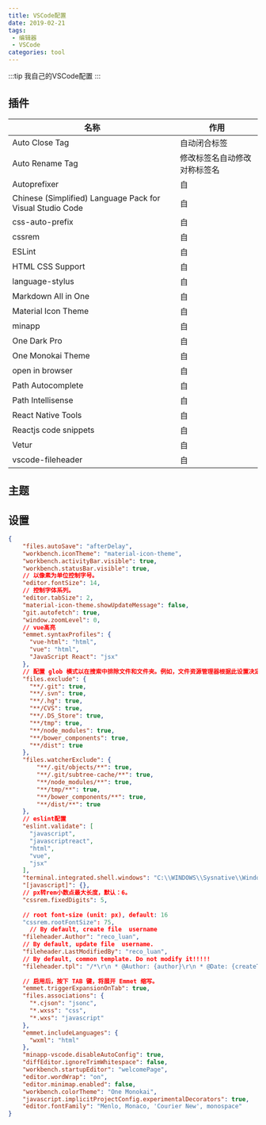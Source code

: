 ```yaml
---
title: VSCode配置
date: 2019-02-21
tags:
 - 编辑器
 - VSCode    
categories: tool
---
```




:::tip
我自己的VSCode配置
:::

<!-- more -->

## 插件

|名称|作用|
|---|---|
|Auto Close Tag|自动闭合标签|
|Auto Rename Tag|修改标签名自动修改对称标签名|
|Autoprefixer|自|
|Chinese (Simplified) Language Pack for Visual Studio Code|自|
|css-auto-prefix|自|
|cssrem|自|
|ESLint|自|
|HTML CSS Support|自|
|language-stylus|自|
|Markdown All in One|自|
|Material Icon Theme|自|
|minapp|自|
|One Dark Pro|自|
|One Monokai Theme|自|
|open in browser|自|
|Path Autocomplete|自|
|Path Intellisense|自|
|React Native Tools|自|
|Reactjs code snippets|自|
|Vetur|自|
|vscode-fileheader|自|

## 主题

## 设置

```json
{
    "files.autoSave": "afterDelay",
    "workbench.iconTheme": "material-icon-theme",
    "workbench.activityBar.visible": true,
    "workbench.statusBar.visible": true,
    // 以像素为单位控制字号。
    "editor.fontSize": 14,
    // 控制字体系列。
    "editor.tabSize": 2,
    "material-icon-theme.showUpdateMessage": false,
    "git.autofetch": true,
    "window.zoomLevel": 0,
    // vue高亮
    "emmet.syntaxProfiles": {
      "vue-html": "html",
      "vue": "html",
      "JavaScript React": "jsx"
    },
    // 配置 glob 模式以在搜索中排除文件和文件夹。例如，文件资源管理器根据此设置决定文件或文件夹的显示和隐藏。
    "files.exclude": {
      "**/.git": true,
      "**/.svn": true,
      "**/.hg": true,
      "**/CVS": true,
      "**/.DS_Store": true,
      "**/tmp": true,
      "**/node_modules": true,
      "**/bower_components": true,
      "**/dist": true
    },
    "files.watcherExclude": {
        "**/.git/objects/**": true,
        "**/.git/subtree-cache/**": true,
        "**/node_modules/**": true,
        "**/tmp/**": true,
        "**/bower_components/**": true,
        "**/dist/**": true
    },
    // eslint配置
    "eslint.validate": [
      "javascript",
      "javascriptreact",
      "html",
      "vue",
      "jsx"
    ],
    "terminal.integrated.shell.windows": "C:\\WINDOWS\\Sysnative\\WindowsPowerShell\\v1.0\\powershell.exe",
    "[javascript]": {},
    // px转rem小数点最大长度，默认：6。
    "cssrem.fixedDigits": 5,
    
    // root font-size (unit: px), default: 16
    "cssrem.rootFontSize": 75,
      // By default, create file  username
    "fileheader.Author": "reco_luan",
    // By default, update file  username.
    "fileheader.LastModifiedBy": "reco_luan",
    // By default, common template. Do not modify it!!!!!
    "fileheader.tpl": "/*\r\n * @Author: {author}\r\n * @Date: {createTime}\r\n * @Last Modified by: {lastModifiedBy}\r\n * @Last Modified time: {updateTime}\r\n */\r\n",
    
    // 启用后，按下 TAB 键，将展开 Emmet 缩写。
    "emmet.triggerExpansionOnTab": true,
    "files.associations": {
      "*.cjson": "jsonc",
      "*.wxss": "css",
      "*.wxs": "javascript"
    },
    "emmet.includeLanguages": {
      "wxml": "html"
    },
    "minapp-vscode.disableAutoConfig": true,
    "diffEditor.ignoreTrimWhitespace": false,
    "workbench.startupEditor": "welcomePage",
    "editor.wordWrap": "on",
    "editor.minimap.enabled": false,
    "workbench.colorTheme": "One Monokai",
    "javascript.implicitProjectConfig.experimentalDecorators": true,
    "editor.fontFamily": "Menlo, Monaco, 'Courier New', monospace"
}
```
